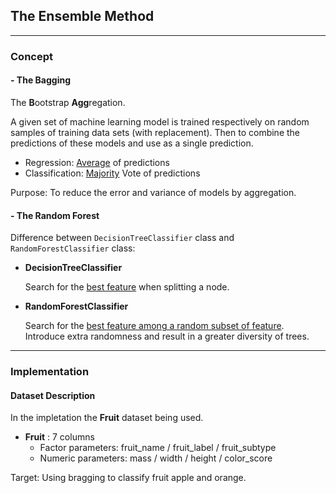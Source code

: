 ## The Ensemble Method

---
### **Concept**
#### - The Bagging
The **B**ootstrap **Agg**regation.

A given set of machine learning model is trained respectively on random samples of training data sets (with replacement). Then to combine the predictions of these models and use as a single prediction.
- Regression: <ins>Average</ins> of predictions
- Classification: <ins>Majority</ins> Vote of predictions

Purpose: To reduce the error and variance of models by aggregation.

#### - The Random Forest 
Difference between  ``DecisionTreeClassifier`` class and ``RandomForestClassifier`` class:
* **DecisionTreeClassifier**

    Search for the <ins>best feature</ins> when splitting a node.
* **RandomForestClassifier**

    Search for the <ins>best feature among a random subset of feature</ins>. Introduce extra randomness and result in a greater diversity of trees.

---
### **Implementation**

#### **Dataset Description**
In the impletation the **Fruit** dataset being used.
- **Fruit** : 7 columns 
    - Factor parameters: fruit_name / fruit_label / fruit_subtype
    - Numeric parameters: mass / width / height / color_score

Target: Using bragging to classify fruit apple and orange. 